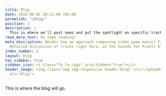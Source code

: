 ```yaml
---
title: Blog
date: 2016-06-02 20:21:00 +02:00
permalink: "/blog/"
position: 2
description: |
  This is where we'll post news and put the spotlight on specific tracks every so often. Information regarding events we may attend, projects we take on, changes to the website etc, can all be found here.
read_more_text: Do some reading!
meta_description: Wonder how we approach composing video game music? Find news and
  detailed discussion of tracks right here, at the Sounds for Pixels blog!
index_number: 2
layout: blog
has_sidebar: true
sidebar_icon: <i class="fa fa-tags" aria-hidden="true"></i>
header_image: <img class="img img-responsive header-blog" src="/uploads/blog_header.png"
  alt="Blog">
---
```


This is where the blog will go.

